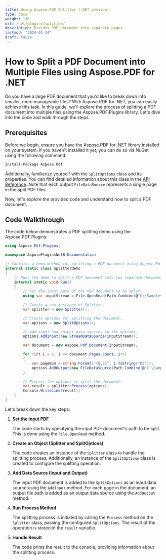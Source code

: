 ```yaml
---
title: Using Aspose.PDF Splitter (.NET version)
type: docs
weight: 110
url: /net/plugins/splitter/
description: Divides PDF document into separate pages
lastmod: "2024-01-24"
draft: false
---
```


# How to Split a PDF Document into Multiple Files using Aspose.PDF for .NET

Do you have a large PDF document that you'd like to break down into smaller, more manageable files? With Aspose.PDF for .NET, you can easily achieve this task. In this guide, we'll explore the process of splitting a PDF document into multiple files using the Aspose.PDF.Plugins library. Let's dive into the code and walk through the steps.

## Prerequisites

Before we begin, ensure you have the Aspose.PDF for .NET library installed on your system. If you haven't installed it yet, you can do so via NuGet using the following command:

```bash
Install-Package Aspose.Pdf
```

Additionally, familiarize yourself with the `SplitOptions` class and its properties. You can find detailed information about this class in the [API Reference](https://reference.aspose.com/pdf/net/aspose.pdf/SplitOptions/). Note that each output `FileDataSource` represents a single page in the split PDF files.

Now, let's explore the provided code and understand how to split a PDF document.

## Code Walkthrough

The code below demonstrates a PDF splitting demo using the Aspose.PDF.Plugins:

```csharp
using Aspose.Pdf.Plugins;

namespace AsposePluginsNet8.Documentation

// Contains a demo method for splitting a PDF document using Aspose.Pdf.Plugins library.
internal static class SplitterDemo
{
    // Runs the demo to split a PDF document into two separate documents.
    internal static void Run()
    {
        // Set the input path of the PDF document to be split.
        using var inputStream = File.OpenRead(Path.Combine(@"C:\Samples\", "sample-43pages.pdf"));

        // Create a new instance of Splitter.
        var splitter = new Splitter();

        // Create options for splitting the document.
        var options = new SplitOptions();

        // Add input and output data sources to the options.
        options.AddInput(new StreamDataSource(inputStream));

        var document = new Aspose.Pdf.Document(inputStream);

        for (int i = 1; i <= document.Pages.Count; i++)
        {
            var pageNum = string.Format("{0,3}", i.ToString("D3"));
            options.AddOutput(new FileDataSource(Path.Combine(@"C:\Samples\", $"splitter_{pageNum}.pdf")));
        }

        // Process the options to split the document.
        var result = splitter.Process(options);
        Console.WriteLine(result);
    }
}
```

Let's break down the key steps:

1. **Set the Input PDF**

   The code starts by specifying the input PDF document's path to be split. This is done using the `File.OpenRead` method.

2. **Create an Object (Splitter and SplitOptions)**

   The code creates an instance of the `Splitter` class to handle the splitting process. Additionally, an instance of the `SplitOptions` class is created to configure the splitting operation.

3. **Add Data Source (Input and Output)**

   The input PDF document is added to the `SplitOptions` as an input data source using the `AddInput` method. For each page in the document, an output file path is added as an output data source using the `AddOutput` method.

4. **Run Process Method**

   The splitting process is initiated by calling the `Process` method on the `Splitter` class, passing the configured `SplitOptions`. The result of the operation is stored in the `result` variable.

5. **Handle Result**

   The code prints the result to the console, providing information about the splitting process.

